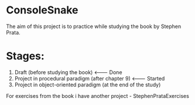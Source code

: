 # ConsoleSnake
The aim of this project is to practice while studying the book by Stephen Prata.

# Stages:
1. Draft  (before studying the book)                                 <--- Done
2. Project in procedural paradigm (after chapter 9)                  <--- Started
3. Project in object-oriented paradigm (at the end of the study)

For exercises from the book i have another project - StephenPrataExercises
